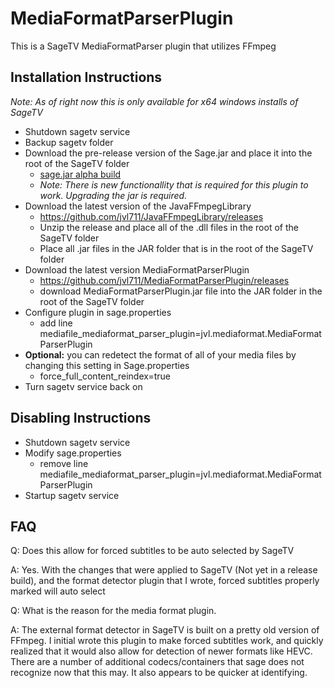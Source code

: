 # MediaFormatParserPlugin
This is a SageTV MediaFormatParser plugin that utilizes FFmpeg

## Installation Instructions

*Note: As of right now this is only available for x64 windows installs of SageTV*

- Shutdown sagetv service
- Backup sagetv folder
- Download the pre-release version of the Sage.jar and place it into the root of the SageTV folder
  - [sage.jar alpha build](https://github.com/jvl711/MediaFormatParserPlugin/releases/download/v.0.1-alpha/Sage.jar)
  - *Note: There is new functionallity that is required for this plugin to work.  Upgrading the jar is required.*
- Download the latest version of the JavaFFmpegLibrary
  - https://github.com/jvl711/JavaFFmpegLibrary/releases
  - Unzip the release and place all of the .dll files in the root of the SageTV folder
  - Place all .jar files in the JAR folder that is in the root of the SageTV folder
- Download the latest version MediaFormatParserPlugin
  - https://github.com/jvl711/MediaFormatParserPlugin/releases
  - download MediaFormatParserPlugin.jar file into the JAR folder in the root of the SageTV folder
- Configure plugin in sage.properties
  - add line mediafile_mediaformat_parser_plugin=jvl.mediaformat.MediaFormatParserPlugin
- **Optional:** you can redetect the format of all of your media files by changing this setting in Sage.properties
  - force_full_content_reindex=true
- Turn sagetv service back on
  
## Disabling Instructions
- Shutdown sagetv service
- Modify sage.properties
  - remove line mediafile_mediaformat_parser_plugin=jvl.mediaformat.MediaFormatParserPlugin
- Startup sagetv service
  
## FAQ
Q: Does this allow for forced subtitles to be auto selected by SageTV

A: Yes. With the changes that were applied to SageTV (Not yet in a release build), and the format detector plugin that I wrote, forced subtitles properly marked will auto select

Q: What is the reason for the media format plugin.

A: The external format detector in SageTV is built on a pretty old version of FFmpeg. I initial wrote this plugin to make forced subtitles work, and quickly realized that it would also allow for detection of newer formats like HEVC. There are a number of additional codecs/containers that sage does not recognize now that this may. It also appears to be quicker at identifying.
